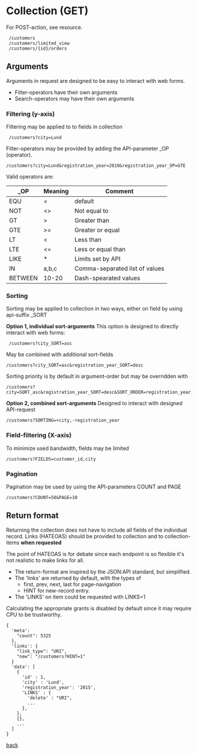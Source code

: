 # Collection (GET)
For POST-action, see resource.

     /customers
     /customers/limited_view
     /customers/{id}/orders
     
## Arguments
Arguments in request are designed to be easy to interact with web forms.

- Filter-operators have their own arguments
- Search-operators may have their own arguments

### Filtering (y-axis)
Filtering may be applied to to fields in collection

     /customers?city=Lund

Filter-operators may be provided by adding the API-parameter \_OP (operator).

    /customers?city=Lund&registration_year=2010&registration_year_OP=GTE
    
Valid operators are:

| \_OP      | Meaning | Comment                           |
| --------- | ------- | --------------------------------- |
| EQU       | =       | default                           |
| NOT       | <>      | Not equal to                      |
| GT        | >       | Greater than                      |
| GTE       | >=      | Greater or equal                  |
| LT        | <       | Less than                         |
| LTE       | <=      | Less or equal than                |
| LIKE      | *       | Limits set by API                 |
| IN        | a,b,c   | Comma-separated list of values    |
| BETWEEN   | 10-20   | Dash-spearated values             |

### Sorting
Sorting may be applied to collection in two ways, either on field by using api-suffix \_SORT

**Option 1, individual sort-arguments**
This option is designed to directly interact with web forms:

     /customers?city_SORT=asc

May be combined with additional sort-fields

    /customers?city_SORT=asc&registration_year_SORT=desc
    
Sorting priority is by default in argument-order but may be overridden with

    /customers?city=SORT_asc&registration_year_SORT=desc&SORT_ORDER=registration_year,city
    
**Option 2, combined sort-arguments**
Designed to interact with designed API-request

    /customers?SORTING=+city,-registration_year
    
### Field-filtering (X-axis)
To minimize used bandwidth, fields may be limited

    /customers?FIELDS=customer_id,city

### Pagination
Pagination may be used by using the API-parameters COUNT and PAGE

    /customers?COUNT=50&PAGE=10

## Return format
Returning the collection does not have to include all fields of the individual record.
Links (HATEOAS) should be provided to collection and to collection-items **when requested**

The point of HATEOAS is for debate since each endpoint is so flexible it's not realistic to make links for all.

- The return-format are inspired by the JSON:API standard, but simplified.
- The 'links' are returned by default, with the types of
  - first, prev, next, last for page-navigation
  - HINT for new-record entry.
- The 'LINKS' on item could be requested with LINKS=1

Calculating the appropriate grants is disabled by default since it may require CPU to be trustworthy.

    {
      'meta':
        "count": 5325
      },
      'links': {
        "link_type": "URI",
        "new": "/customers?HINT=1"
      }
      'data': [
        {
          'id' : 1,
          'city' : 'Lund',
          'registration_year': '2015',
          'LINKS' : {
            'delete' : "URI",
            ...
          },
        },
        {},
        ...
      ]
    }


[back](README.md)

